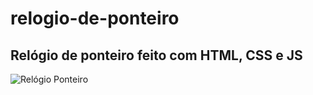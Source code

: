 # relogio-de-ponteiro

<h2>Relógio de ponteiro feito com HTML, CSS e JS</h2>
<img src="https://user-images.githubusercontent.com/100368699/158066920-692d93a4-8159-47c1-b552-bd3bd25f9f32.png" alt="Relógio Ponteiro">
